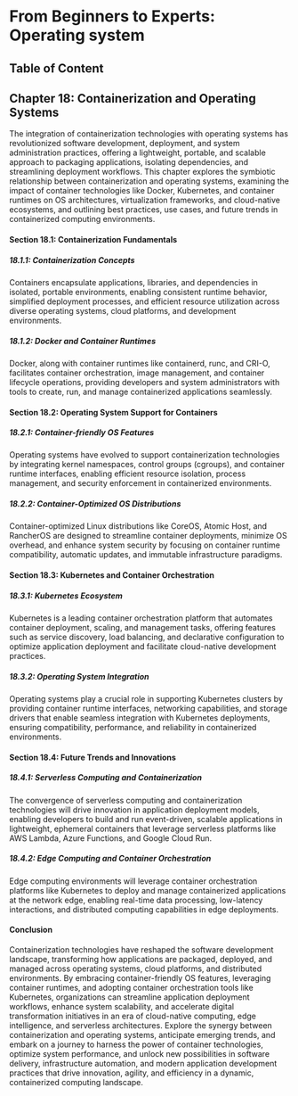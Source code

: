 # From Beginners to Experts: Operating system
## Table of Content
## Chapter 18: Containerization and Operating Systems

The integration of containerization technologies with operating systems has revolutionized software development, deployment, and system administration practices, offering a lightweight, portable, and scalable approach to packaging applications, isolating dependencies, and streamlining deployment workflows. This chapter explores the symbiotic relationship between containerization and operating systems, examining the impact of container technologies like Docker, Kubernetes, and container runtimes on OS architectures, virtualization frameworks, and cloud-native ecosystems, and outlining best practices, use cases, and future trends in containerized computing environments.

#### Section 18.1: Containerization Fundamentals

##### 18.1.1: Containerization Concepts

Containers encapsulate applications, libraries, and dependencies in isolated, portable environments, enabling consistent runtime behavior, simplified deployment processes, and efficient resource utilization across diverse operating systems, cloud platforms, and development environments.

##### 18.1.2: Docker and Container Runtimes

Docker, along with container runtimes like containerd, runc, and CRI-O, facilitates container orchestration, image management, and container lifecycle operations, providing developers and system administrators with tools to create, run, and manage containerized applications seamlessly.

#### Section 18.2: Operating System Support for Containers

##### 18.2.1: Container-friendly OS Features

Operating systems have evolved to support containerization technologies by integrating kernel namespaces, control groups (cgroups), and container runtime interfaces, enabling efficient resource isolation, process management, and security enforcement in containerized environments.

##### 18.2.2: Container-Optimized OS Distributions

Container-optimized Linux distributions like CoreOS, Atomic Host, and RancherOS are designed to streamline container deployments, minimize OS overhead, and enhance system security by focusing on container runtime compatibility, automatic updates, and immutable infrastructure paradigms.

#### Section 18.3: Kubernetes and Container Orchestration

##### 18.3.1: Kubernetes Ecosystem

Kubernetes is a leading container orchestration platform that automates container deployment, scaling, and management tasks, offering features such as service discovery, load balancing, and declarative configuration to optimize application deployment and facilitate cloud-native development practices.

##### 18.3.2: Operating System Integration

Operating systems play a crucial role in supporting Kubernetes clusters by providing container runtime interfaces, networking capabilities, and storage drivers that enable seamless integration with Kubernetes deployments, ensuring compatibility, performance, and reliability in containerized environments.

#### Section 18.4: Future Trends and Innovations

##### 18.4.1: Serverless Computing and Containerization

The convergence of serverless computing and containerization technologies will drive innovation in application deployment models, enabling developers to build and run event-driven, scalable applications in lightweight, ephemeral containers that leverage serverless platforms like AWS Lambda, Azure Functions, and Google Cloud Run.

##### 18.4.2: Edge Computing and Container Orchestration

Edge computing environments will leverage container orchestration platforms like Kubernetes to deploy and manage containerized applications at the network edge, enabling real-time data processing, low-latency interactions, and distributed computing capabilities in edge deployments.

#### Conclusion

Containerization technologies have reshaped the software development landscape, transforming how applications are packaged, deployed, and managed across operating systems, cloud platforms, and distributed environments. By embracing container-friendly OS features, leveraging container runtimes, and adopting container orchestration tools like Kubernetes, organizations can streamline application deployment workflows, enhance system scalability, and accelerate digital transformation initiatives in an era of cloud-native computing, edge intelligence, and serverless architectures. Explore the synergy between containerization and operating systems, anticipate emerging trends, and embark on a journey to harness the power of container technologies, optimize system performance, and unlock new possibilities in software delivery, infrastructure automation, and modern application development practices that drive innovation, agility, and efficiency in a dynamic, containerized computing landscape.

